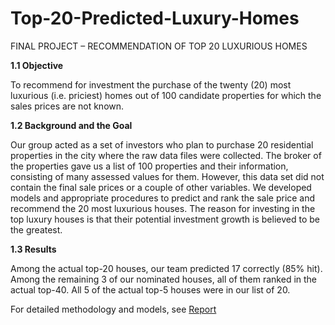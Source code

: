 # Top-20-Predicted-Luxury-Homes


FINAL PROJECT – RECOMMENDATION OF TOP 20 LUXURIOUS HOMES


**1.1 Objective**

To recommend for investment the purchase of the twenty (20) most luxurious (i.e. priciest) homes out of 100 candidate properties for which the sales prices are not known.

**1.2 Background and the Goal**

Our group acted as a set of investors who plan to purchase 20 residential properties in the city where the raw data files were collected. The broker of the properties gave us a list of 100 properties and their information, consisting of many assessed values for them. However, this data set did not contain the final sale prices or a couple of other variables. We developed models and appropriate procedures to predict and rank the sale price and recommend the 20 most luxurious houses. The reason for investing in the top luxury houses is that their potential investment growth is believed to be the greatest.

**1.3 Results**

Among the actual top-20 houses, our team predicted 17 correctly (85% hit). Among the remaining 3 of our nominated houses, all of them ranked in the actual top-40. All 5 of the actual top-5 houses were in our list of 20. 

For detailed methodology and models, see [Report](https://github.com/staceythood/Top-20-Predicted-Luxury-Homes/blob/main/Final%20Report.docx)
